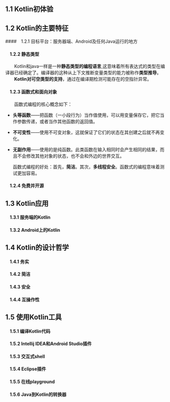 ## 1.1 Kotlin初体验

## 1.2 Kotlin的主要特征

####&emsp;1.2.1 目标平台：服务器端、Android及任何Java运行的地方

#### &emsp;1.2.2 静态类型
&emsp;　Kotlin和java一样是一种**静态类型的编程语言**,这意味着所有表达式的类型在编译器已经确定了。编译器的这种从上下文推断变量类型的能力被称作**类型推导**。    
&emsp;　**Kotlin对可空类型的支持**，通过在编译期检测可能存在的空指针异常。

#### &emsp;1.2.3 函数式和面向对象

&emsp;　函数式编程的核心概念如下：

* **头等函数**——把函数（一小段行为）当作值使用，可以用变量保存它，把它当作参数传递，或者当作其他函数的返回值。
* **不可变性**——使用不可变对象，这就保证了它们的状态在其创建之后就不再变化。
* **无副作用**——使用的是纯函数。此类函数在输入相同时会产生相同的结果，而且不会修改其他对象的状态，也不会和外边的世界交互。

  函数式编程的好处：首先，**简洁**。其次，**多线程安全**。函数式的编程意味着测试更加容易。

#### &emsp;1.2.4 免费并开源

## 1.3 Kotlin应用

#### &emsp;1.3.1 服务端的Kotlin

#### &emsp;1.3.2 Android上的Kotlin

## 1.4 Kotlin的设计哲学

#### &emsp;1.4.1 务实

#### &emsp;1.4.2 简洁

#### &emsp;1.4.3 安全

#### &emsp;1.4.4 互操作性

## 1.5 使用Kotlin工具

#### &emsp;1.5.1 编译Kotlin代码

#### &emsp;1.5.2 Intellij IDEA和Android Studio插件

#### &emsp;1.5.3 交互式shell

#### &emsp;1.5.4 Eclipse插件

#### &emsp;1.5.5 在线playground

#### &emsp;1.5.6 Java到Kotlin的转换器



